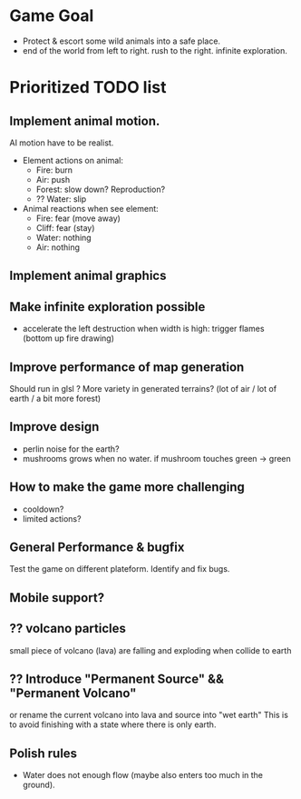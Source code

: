 Game Goal
===
- Protect & escort some wild animals into a safe place.
- end of the world from left to right. rush to the right. infinite exploration.

Prioritized TODO list
===

Implement animal motion.
---
AI motion have to be realist.

- Element actions on animal:
  - Fire: burn
  - Air: push
  - Forest: slow down? Reproduction?
  - ?? Water: slip
- Animal reactions when see element:
  - Fire: fear (move away)
  - Cliff: fear (stay)
  - Water: nothing
  - Air: nothing

Implement animal graphics
---

Make infinite exploration possible
---
- accelerate the left destruction when width is high: trigger flames (bottom up fire drawing)

Improve performance of map generation
---
Should run in glsl ?
More variety in generated terrains? (lot of air / lot of earth / a bit more forest)

Improve design
---
- perlin noise for the earth?
- mushrooms grows when no water. if mushroom touches green -> green

How to make the game more challenging
---
- cooldown?
- limited actions?

General Performance & bugfix
---

Test the game on different plateform. Identify and fix bugs.

Mobile support?
---

?? volcano particles
---

small piece of volcano (lava) are falling and exploding when collide to earth

?? Introduce "Permanent Source" && "Permanent Volcano"
---
or rename the current volcano into lava and source into "wet earth"
This is to avoid finishing with a state where there is only earth.


Polish rules
---

- Water does not enough flow (maybe also enters too much in the ground).
